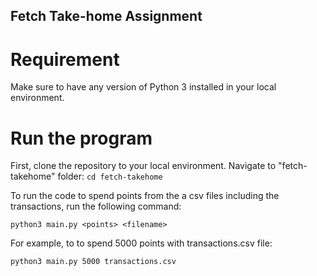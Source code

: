## Fetch Take-home Assignment

# Requirement

Make sure to have any version of Python 3 installed in your local environment.

# Run the program

First, clone the repository to your local environment. Navigate to
"fetch-takehome" folder: `cd fetch-takehome`

To run the code to spend points from the a csv files including the transactions,
run the following command:

```shell
python3 main.py <points> <filename>
```

For example, to to spend 5000 points with transactions.csv file:

```shell
python3 main.py 5000 transactions.csv
```
